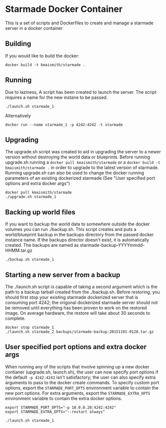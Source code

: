 # Starmade Docker Container

This is a set of scripts and Dockerfiles to create and manage a starmade server in a docker container

## Building

If you would like to build the docker:

```
docker build -t kmaismith/starmade .
```

## Running

Due to laziness, A script has been created to launch the server.  The script requires a name for the new instane to be passed.

```
./launch.sh starmade_1
```

Alternatively
```
docker run --name starmade_1 -p 4242:4242 -t starmade 
```

## Upgrading

The upgrade.sh script was created to aid in upgrading the server to a newer version without destroying the world data or blueprints.  Before running upgrade.sh running a `docker pull kmaismith/starmade` or a `docker build -t kmaismith/starmade .` in order to upgrade to the latest version of starmade.   Running upgrade.sh can also be used to change the docker running parameters of an existing dockerized starmade (See "User specified port options and extra docker args")

```
docker pull kmaismith/starmade
./upgrade.sh starmade_1
```

## Backing up world files

If you want to backup the world data to somewhere outside the docker volumes you can run ./backup.sh.  This script creates and puts a world/blueprint backup in the backups directory from the passed docker instance name.  If the backups director doesn't exist, it is automatically created.  The backups are named as starmade-backup-YYYYmmdd-HHMM.tar.gz

```
./backup.sh starmade_1
```

## Starting a new server from a backup

The ./launch.sh script is capable of taking a second argument which is the path to a backup tarball created from the ./backup.sh.  Before restoring, you should first stop your existing starmade dockerized server that is consuming port 4242; the origonal dockerized starmade server should not be removed until everything has been proven to work on the restored image.  On average hardware, the restore will take about 30 seconds to complete.

```
docker stop starmade_1
./launch.sh starmade_2 backups/starmade-backup-20151101-0120.tar.gz
```

## User specified port options and extra docker args

When running any of the scripts that involve spinning up a new docker contianer (upgrade.sh, launch.sh), the user can now specify port options if the default `-p 4242:4242` isn't satisfactory; the user can also specify extra arguments to pass to the docker create commands. To specify custom port options, export the `STARMADE_PORT_OPTS` environment variable to contain the new port options.  For extra arguments, export the `STARMADE_EXTRA_OPTS` environment variable to contain the extra docker options. 

```
export STARMADE_PORT_OPTS="-p 10.0.0.20:4242:4242"
export STARMADE_EXTRA_OPTS="--restart always"

./launch.sh starmade_1
```
